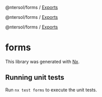 @ntersol/forms / [Exports](modules.md)

@ntersol/forms / [Exports](modules.md)

@ntersol/forms / [Exports](modules.md)

# forms

This library was generated with [Nx](https://nx.dev).

## Running unit tests

Run `nx test forms` to execute the unit tests.
